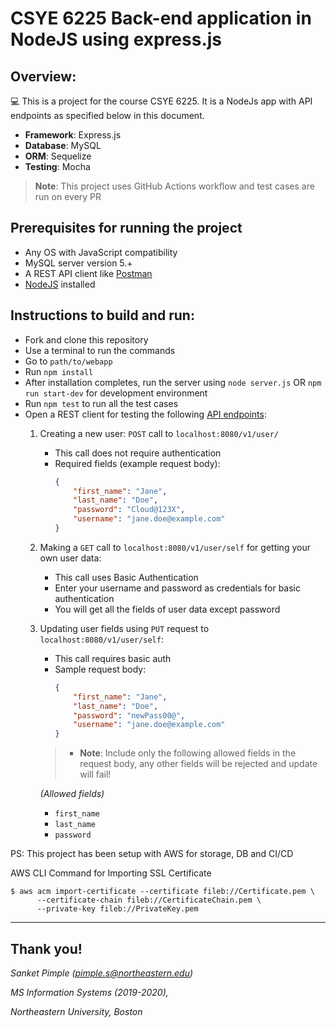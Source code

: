 # CSYE 6225 Back-end application in NodeJS using express.js 
## Overview:
💻 This is a project for the course CSYE 6225. It is a NodeJs app with API endpoints as specified below in this document.
- **Framework**: Express.js
- **Database**: MySQL
- **ORM**: Sequelize
- **Testing**: Mocha
> **Note**: This project uses GitHub Actions workflow and test cases are run on every PR

## Prerequisites for running the project
- Any OS with JavaScript compatibility
- MySQL server version 5.+
- A REST API client like [Postman](https://www.postman.com/)
- [NodeJS](https://nodejs.org/en) installed 

## Instructions to build and run:
- Fork and clone this repository
- Use a terminal to run the commands
- Go to `path/to/webapp`
- Run `npm install`
- After installation completes, run the server using `node server.js` 
OR `npm run start-dev` for development environment
- Run `npm test` to run all the test cases
- Open a REST client for testing the following [API endpoints](https://app.swaggerhub.com/apis-docs/csye6225/fall2020-csye6225/assignment-02):
    1. Creating a new user:
    `POST` call to `localhost:8080/v1/user/`
        - This call does not require authentication
        - Required fields (example request body):
            ```json
            {
                "first_name": "Jane",
                "last_name": "Doe",
                "password": "Cloud@123X",
                "username": "jane.doe@example.com"
            } 
            ```

    2. Making a `GET` call to `localhost:8080/v1/user/self` for getting your own user data:
        - This call uses Basic Authentication
        - Enter your username and password as credentials for basic authentication
        - You will get all the fields of user data except password

    3. Updating user fields using `PUT` request to `localhost:8080/v1/user/self`:
        - This call requires basic auth
        - Sample request body:
            ```json
            {
                "first_name": "Jane",
                "last_name": "Doe",
                "password": "newPass00@",
                "username": "jane.doe@example.com"
            }
            ```
        > - **Note**: Include only the following allowed fields in the request body, any other fields will be rejected and update will fail!

         *(Allowed fields)*
         - `first_name`
         - `last_name`
         - `password`

PS: This project has been setup with AWS for storage, DB and CI/CD

AWS CLI Command for Importing SSL Certificate
```
$ aws acm import-certificate --certificate fileb://Certificate.pem \
      --certificate-chain fileb://CertificateChain.pem \
      --private-key fileb://PrivateKey.pem 	
```
---
## Thank you!
*Sanket Pimple (pimple.s@northeastern.edu)*

*MS Information Systems (2019-2020),*

*Northeastern University, Boston*

